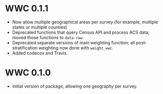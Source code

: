 # WWC 0.1.1

* Now allow multiple geographical areas per survey (for example, multiple states 
or multiple counties)
* Deprecated functions that query Census API and process ACS data; moved those
functions to `data-raw`.
* Deprecated separate versions of main weighting function; all 
post-stratification weighting now done with `weight_wwc`.
* Added codecov and Travis.

# WWC 0.1.0

* Initial version of package, allowing one geography per survey.



